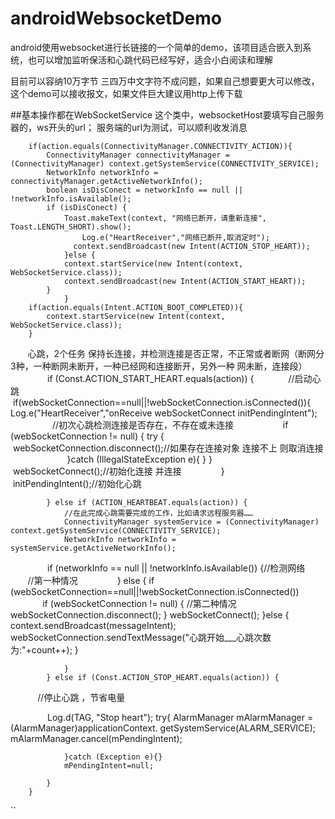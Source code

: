 # androidWebsocketDemo
android使用websocket进行长链接的一个简单的demo，该项目适合嵌入到系统，也可以增加监听保活和心跳代码已经写好，适合小白阅读和理解


目前可以容纳10万字节 三四万中文字符不成问题，如果自己想要更大可以修改，这个demo可以接收报文，如果文件巨大建议用http上传下载



##基本操作都在WebSocketService 这个类中，websocketHost要填写自己服务器的，ws开头的url； 服务端的url为测试，可以顺利收发消息

        if(action.equals(ConnectivityManager.CONNECTIVITY_ACTION)){
            ConnectivityManager connectivityManager = (ConnectivityManager) context.getSystemService(CONNECTIVITY_SERVICE);
            NetworkInfo networkInfo = connectivityManager.getActiveNetworkInfo();
            boolean isDisConect = networkInfo == null || !networkInfo.isAvailable();
            if (isDisConect) {
                Toast.makeText(context, "网络已断开，请重新连接", Toast.LENGTH_SHORT).show();
                    Log.e("HeartReceiver","网络已断开,取消定时");
                  context.sendBroadcast(new Intent(ACTION_STOP_HEART));
                }else {
                context.startService(new Intent(context, WebSocketService.class));
                context.sendBroadcast(new Intent(ACTION_START_HEART));
            }
                }
        if(action.equals(Intent.ACTION_BOOT_COMPLETED)){
            context.startService(new Intent(context, WebSocketService.class));
        }
        
        
        
        
        
        
        
        
        
        
        心跳，2个任务 保持长连接，并检测连接是否正常，不正常或者断网（断网分3种，一种断网未断开，一种已经网和连接断开，另外一种 网未断，连接段）
        
              if (Const.ACTION_START_HEART.equals(action)) {
              //启动心跳
                if(webSocketConnection==null||!webSocketConnection.isConnected()){
                    Log.e("HeartReceiver","onReceive webSocketConnect initPendingIntent");
                    //初次心跳检测连接是否存在，不存在或未连接 
                    if (webSocketConnection != null) {
                        try {
                            webSocketConnection.disconnect();//如果存在连接对象 连接不上 则取消连接
                        }catch (IllegalStateException e){
                        }
                    }
                    webSocketConnect();//初始化连接 并连接
                }
                initPendingIntent();//初始化心跳

            } else if (ACTION_HEARTBEAT.equals(action)) {
                //在此完成心跳需要完成的工作，比如请求远程服务器……
                ConnectivityManager systemService = (ConnectivityManager) context.getSystemService(CONNECTIVITY_SERVICE);
                NetworkInfo networkInfo = systemService.getActiveNetworkInfo();
                if (networkInfo == null || !networkInfo.isAvailable()) {//检测网络
                //第一种情况
                } else {
                  if (webSocketConnection==null||!webSocketConnection.isConnected()) 
                        if (webSocketConnection != null) { //第二种情况
                            webSocketConnection.disconnect();
                        }
                        webSocketConnect();
                    }else {
                        context.sendBroadcast(messageIntent);
                        webSocketConnection.sendTextMessage("心跳开始___心跳次数为:"+count++);
                    }

                }
            } else if (Const.ACTION_STOP_HEART.equals(action)) {
            
             //停止心跳 ，节省电量
             
             
                Log.d(TAG, "Stop heart");
                try{
                    AlarmManager    mAlarmManager = (AlarmManager)applicationContext. getSystemService(ALARM_SERVICE);
                    mAlarmManager.cancel(mPendingIntent);

                }catch (Exception e){}
                mPendingIntent=null;

            }
        }

``
